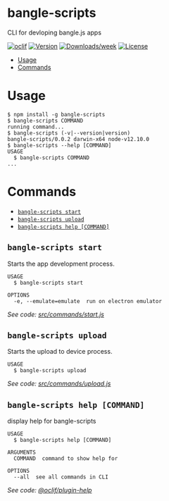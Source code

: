 bangle-scripts
==============

CLI for devloping bangle.js apps

[![oclif](https://img.shields.io/badge/cli-oclif-brightgreen.svg)](https://oclif.io)
[![Version](https://img.shields.io/npm/v/bangle-scripts.svg)](https://npmjs.org/package/bangle-scripts)
[![Downloads/week](https://img.shields.io/npm/dw/bangle-scripts.svg)](https://npmjs.org/package/bangle-scripts)
[![License](https://img.shields.io/npm/l/bangle-scripts.svg)](https://github.com/jh3y/create-bangle-app/blob/master/package.json)

<!-- toc -->
* [Usage](#usage)
* [Commands](#commands)
<!-- tocstop -->
# Usage
<!-- usage -->
```sh-session
$ npm install -g bangle-scripts
$ bangle-scripts COMMAND
running command...
$ bangle-scripts (-v|--version|version)
bangle-scripts/0.0.2 darwin-x64 node-v12.10.0
$ bangle-scripts --help [COMMAND]
USAGE
  $ bangle-scripts COMMAND
...
```
<!-- usagestop -->
# Commands
<!-- commands -->
* [`bangle-scripts start`](#bangle-scripts-start)
* [`bangle-scripts upload`](#bangle-scripts-upload)
* [`bangle-scripts help [COMMAND]`](#bangle-scripts-help-command)

## `bangle-scripts start`

Starts the app development process.

```
USAGE
  $ bangle-scripts start

OPTIONS
  -e, --emulate=emulate  run on electron emulator
```

_See code: [src/commands/start.js](https://github.com/jh3y/create-bangle-app/blob/v0.0.2/src/commands/hello.js)_

## `bangle-scripts upload`

Starts the upload to device process.

```
USAGE
  $ bangle-scripts upload
```

_See code: [src/commands/upload.js](https://github.com/jh3y/create-bangle-app/blob/v0.0.2/src/commands/upload.js)_

## `bangle-scripts help [COMMAND]`

display help for bangle-scripts

```
USAGE
  $ bangle-scripts help [COMMAND]

ARGUMENTS
  COMMAND  command to show help for

OPTIONS
  --all  see all commands in CLI
```

_See code: [@oclif/plugin-help](https://github.com/oclif/plugin-help/blob/v2.2.1/src/commands/help.ts)_
<!-- commandsstop -->
